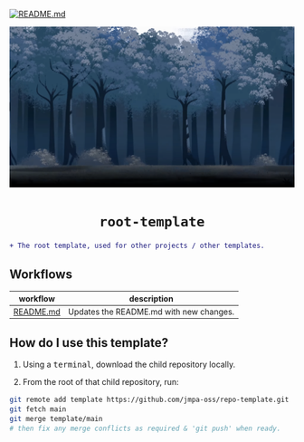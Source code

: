 [![README.md](https://github.com/jmpa-oss/root-template/actions/workflows/README.md.yml/badge.svg)](https://github.com/jmpa-oss/root-template/actions/workflows/README.md.yml)

<p align="center">
	<img src="img/logo.png">
</p>

<div align="center">

# `root-template`

</div>

```diff
+ The root template, used for other projects / other templates.
```

## Workflows

workflow|description
---|---
[README.md](.github/workflows/README.md.yml)|Updates the README.md with new changes.


## How do I use this template?

1. Using a <kbd>terminal</kbd>, download the child repository locally.

2. From the root of that child repository, run:
```bash
git remote add template https://github.com/jmpa-oss/repo-template.git
git fetch main
git merge template/main
# then fix any merge conflicts as required & 'git push' when ready.
```
